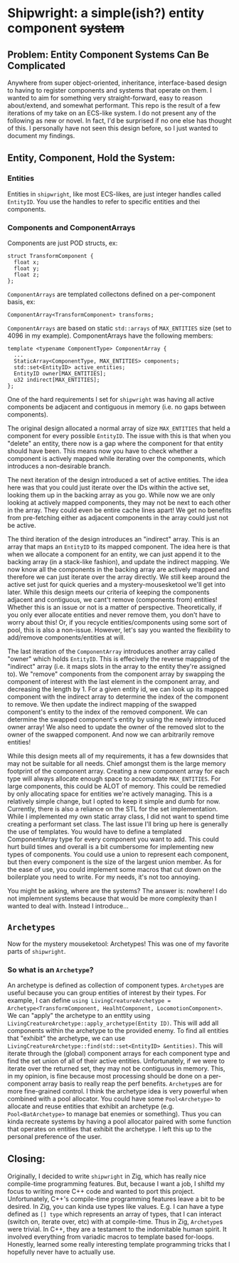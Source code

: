 # Shipwright: a simple(ish?) entity component ~~system~~

## Problem: Entity Component Systems Can Be Complicated

Anywhere from super object-oriented, inheritance, interface-based design to having to register components and systems that operate on them.
I wanted to aim for something very straight-forward, easy to reason about/extend, and somewhat performant. This repo is the result of a few iterations of my take
on an ECS-like system. I do not present any of the following as new or novel. In fact, I'd be surprised if no one else has thought of this. I personally have not
seen this design before, so I just wanted to document my findings.

## Entity, Component, Hold the System:

### Entities
Entities in `shipwright`, like most ECS-likes, are just integer handles called `EntityID`. You use the handles to refer
to specific entities and thei components.

### Components and ComponentArrays

Components are just POD structs, ex:
```
struct TransformComponent {
  float x;
  float y;
  float z;
};
```

`ComponentArrays` are templated collectons defined on a per-component basis, ex:
```
ComponentArray<TransformComponent> transforms;
```

`ComponentArrays` are based on static `std::arrays` of `MAX_ENTITIES` size (set to 4096 in my
example). ComponentArrays have the following members:
```
template <typename ComponentType> ComponentArray {
  ...
  StaticArray<ComponentType, MAX_ENTITIES> components;
  std::set<EntityID> active_entities;
  EntityID owner[MAX_ENTITIES];
  u32 indirect[MAX_ENTITIES];
};
```

One of the hard requirements I set for `shipwright` was having all active components be adjacent
and contiguous in memory (i.e. no gaps between components). 

The original design allocated a normal array of size `MAX_ENTITIES` that held a component for every possible `EntityID`. 
The issue with this is that when you "delete" an entity, there now is a gap where the component for that entity should have been.
This means now you have to check whether a component is actively mapped while iterating over the components, which introduces a 
non-desirable branch.

The next iteration of the design introduced a set of active entities. The idea here was that you could just iterate over the IDs
within the active set, looking them up in the backing array as you go. While now we are only looking at actively mapped components,
they may not be next to each other in the array. They could even be entire cache lines apart! We get no benefits 
from pre-fetching either as adjacent components in the array could just not be active.

The third iteration of the design introduces an "indirect" array. This is an array that maps an `EntityID` to its mapped component.
The idea here is that when we allocate a component for an entity, we can just append it to the backing array (in a stack-like fashion),
and update the indirect mapping. We now know all the components in the backing array are actively mapped and therefore we can just iterate
over the array directly. We still keep around the active set just for quick queries and a mystery-mousesketool we'll get into later.
While this design meets our criteria of keeping the components adjacent and contiguous, we cant't remove (components from) entities! Whether this is an 
issue or not is a matter of perspective. Theoretically, if you only ever allocate entities and never remove them, you don't have to worry about this!
Or, if you recycle entities/components using some sort of pool, this is also a non-issue. However, let's say you wanted the flexibility to add/remove 
components/entities at will. 

The last iteration of the `ComponentArray` introduces another array called "owner" which holds `EntityID`. This is effecively the reverse mapping of the "indirect"
array (i.e. it maps slots in the array to the entity they're assigned to).  We "remove" components from the component array by swapping the component of 
interest with the last element in the component array, and decreasing the length by 1. For a given entity id, we can look up its mapped component with the 
indirect array to determine the index of the component to remove. We then update the indirect mapping of the swapped component's entity to the index of the removed component. 
We can determine the swapped component's entity by using the newly introduced owner array! We also need to update the owner of the removed slot to the owner of the swapped component.
And now we can arbitrarily remove entities!

While this design meets all of my requirements, it has a few downsides that may not be suitable for all needs. Chief amongst them is the large memory footprint of the component array.
Creating a new component array for each type will always allocate enough space to accomadate `MAX_ENTITIES`. For large components, this could be ALOT of memory.
This could be remedied by only allocating space for entities we're actively managing. This is a relatively simple change, but I opted to keep it simple and dumb for now. Currently, there is also a 
reliance on the STL for the set implementation. While I implemented my own static array class, I did not want to spend time creating a performant set class. The last issue I'll bring up 
here is generally the use of templates. You would have to define a templated ComponentArray<T> type for every component you want to add. This could hurt build times and overall is a bit cumbersome 
for implementing new types of components. You could use a union to represent each component, but then every component is the size of the largest union member. As for the ease of use, you could
implement some macros that cut down on the boilerplate you need to write. For my needs, it's not too annoying.

You might be asking, where are the systems? The answer is: nowhere! I do not implemnent systems because that would be more complexity than I wanted to deal with. Instead I introduce...

## `Archetypes`
Now for the mystery mouseketool: Archetypes! This was one of my favorite parts of `shipwright`. 

### So what is an `Archetype`?
An archetype is defined as collection of component types. `Archetype`s are useful because you can group entities of interest by their types. For example,
I can define `using LivingCreatureArchetype = Archetype<TransformComponent, HealhtComponent, LocomotionComponent>`. We can "apply" the archetype to an enttity using
`LivingCreatureArchetype::apply_archetype(Entity ID)`. This will add all components within the archetype to the provided enemy. To find all entities that "exhibit"
the archetype, we can use `LivingCreatureArchetype::find(std::set<EntityID> &entities)`. This will iterate through the (global) component arrays for each component type
and find the set union of all of their active entities. Unfortunately, if we were to iterate over the returned set, they may not be contiguous in memory. This, in my opinion,
is fine because most processing should be done on a per-component array basis to really reap the perf benefits. `Archetype`s are for more fine-grained control. I think the 
archetype idea is very powerful when combined with a pool allocator. You could have some `Pool<Archetype>` to allocate and reuse entities that exhibit an archetype (e.g. `Pool<BatArchetype>`
to manage bat enemies or something). Thus you can kinda recreate systems by having a pool allocator paired with some function that operates on entities that exhibit the archetype.
I left this up to the personal preference of the user.

## Closing:
Originally, I decided to write `shipwright` in Zig, which has really nice compile-time programming
features. But, because I want a job, I shiftd my focus to writing more C++ code and wanted to port this project. Unfortunately, C++'s compile-time programming features leave a bit to be desired.
In Zig, you can kinda use types like values. E.g. I can have a type defined as `[] type` which represents an array of types, that I can interact (switch on, iterate over, etc) with at compile-time.
Thus in Zig, `Archetype`s were trivial. In C++, they are a testament to the indomitable human spirit. It involved everything from variadic macros to template based for-loops. Honestly, learned some 
really interesting template programming tricks that I hopefully never have to actually use.


